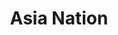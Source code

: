 ---
layout: place
title: "Asia Nation"
permalink: /new-york/rochester/asia-nation.html
stateAbbr: NY
stateName: New York
cityName: Rochester
seo:
  name: "Asia Nation"
  type: Restaurant
  links: https://pos.chowbus.com/online-ordering/store/15208
description: "Looking for sushi in Rochester, New York? Check out Asia Nation for a delightful Japanese dining experience. Enjoy a variety of sushi and other dishes in a w..."
place_id: ChIJO77WRQBT0YkRKxsnoMmxTOk
photos:
  - name: >-
      places/ChIJO77WRQBT0YkRKxsnoMmxTOk/photos/AeeoHcJJWIRCeeSFsLwLfq8wjFfF4DWB097ckp9uLLuDwEZ8etNekRT4LHQGxB8Jeb62VNhG5EB8vkuElhxdlnYrqC48wbhbyoITOoETIYhDJlzr5vBVbq8JfJe__BG8SdlTQSrinQer9Y8QExRb8FhD8o5nuCFi0Jikc1xuzFjLLJMNxv2AoEvZ-_Sna7BwiLuz_ebSrgcVFAm_Xr3wM1r4RU0KZKa46dBJa1CNNhMynRMGpmIAE9K_U7qljiFwEd7-gs710o39ZfNIJCwx9YcsvPYsx5V2bzza3DcwL1-45FfITQ
    widthPx: 3024
    heightPx: 4032
    authorAttributions:
      - displayName: Asia Nation
        uri: https://maps.google.com/maps/contrib/117988631736341434631
        photoUri: >-
          https://lh3.googleusercontent.com/a/ACg8ocKCAlu7PeXwxtnJqCWWzJ1L7Xct_V7J3M-5rFDmrxUUtwXrgA=s100-p-k-no-mo
    flagContentUri: >-
      https://www.google.com/local/imagery/report/?cb_client=maps_api_places.places_api&image_key=!1e10!2sAF1QipOB68N6j8XtPN8mvrg3Qqh9EelVL4Ps40lHRhmm&hl=en-US
    googleMapsUri: >-
      https://www.google.com/maps/place//data=!3m4!1e2!3m2!1sAF1QipOB68N6j8XtPN8mvrg3Qqh9EelVL4Ps40lHRhmm!2e10!4m2!3m1!1s0x89d1530045d6be3b:0xe94cb1c9a0271b2b
  - name: >-
      places/ChIJO77WRQBT0YkRKxsnoMmxTOk/photos/AeeoHcLqXSf3CB958LrEINdSGMCe_WGtKAWxmYneA-vuJsA5OvVZB3Nx8pgYqULMpiZ2YapR2UEmVodl0gQKmuKIbY-Hw4WCRnVeG184_D0NjHR0HTu4wEL1SW0CGRHtBAe3PdDLOM_q9go5aSH4eFUxZATUaN3yMcKLch8V18kl4Odx7GlS_b0-F31bBFOar4bKVxKMM2y7EPB4qHcv9UGgh8eBAF1qcSfo2yfJXYoYcqHxw7pP7Ph5kRThmTgOPlo_kqsVq6wmFJVqzXepnqSwLbMNDS_XuTymbQeslRRq5LXATg
    widthPx: 4032
    heightPx: 2268
    authorAttributions:
      - displayName: Asia Nation
        uri: https://maps.google.com/maps/contrib/117988631736341434631
        photoUri: >-
          https://lh3.googleusercontent.com/a/ACg8ocKCAlu7PeXwxtnJqCWWzJ1L7Xct_V7J3M-5rFDmrxUUtwXrgA=s100-p-k-no-mo
    flagContentUri: >-
      https://www.google.com/local/imagery/report/?cb_client=maps_api_places.places_api&image_key=!1e10!2sAF1QipPW00DA3fiud3O0q9LMdvrmjP9AhkrubOYn0f-Z&hl=en-US
    googleMapsUri: >-
      https://www.google.com/maps/place//data=!3m4!1e2!3m2!1sAF1QipPW00DA3fiud3O0q9LMdvrmjP9AhkrubOYn0f-Z!2e10!4m2!3m1!1s0x89d1530045d6be3b:0xe94cb1c9a0271b2b
  - name: >-
      places/ChIJO77WRQBT0YkRKxsnoMmxTOk/photos/AeeoHcK-vMCgg8edzA1EtEJgagAc2RT3p8HDC7WLjlsd_IG2aAUhw3iwAP9QKzrUoPqZjiZjEF_zjJAa9VK8bC9mX-2wq0uAS9imfYRvsIgtJeoTLKnqQlFiKBdXVh3VNBjA2LfjUMcrOzvkSAQ9bPUwJZC2aibswIfDjGgfMUKiOi-uEITpwp20to5Yp0BSqkg7Q6yRPfpGpqgiUcg-A6IjUw_9wBOF1Yqk5oN3I_BUSp3ZWfZgNUp4N9Q7AEBRYIvJXYP63rdojX7F2dhsU9YvLVeK1ZAUYNGfApOumISc0FDBEg
    widthPx: 1852
    heightPx: 3604
    authorAttributions:
      - displayName: Asia Nation
        uri: https://maps.google.com/maps/contrib/117988631736341434631
        photoUri: >-
          https://lh3.googleusercontent.com/a/ACg8ocKCAlu7PeXwxtnJqCWWzJ1L7Xct_V7J3M-5rFDmrxUUtwXrgA=s100-p-k-no-mo
    flagContentUri: >-
      https://www.google.com/local/imagery/report/?cb_client=maps_api_places.places_api&image_key=!1e10!2sAF1QipMOYVOeB0thYt28xG3NxqEyPvonK73V0fiTMEZ4&hl=en-US
    googleMapsUri: >-
      https://www.google.com/maps/place//data=!3m4!1e2!3m2!1sAF1QipMOYVOeB0thYt28xG3NxqEyPvonK73V0fiTMEZ4!2e10!4m2!3m1!1s0x89d1530045d6be3b:0xe94cb1c9a0271b2b
  - name: >-
      places/ChIJO77WRQBT0YkRKxsnoMmxTOk/photos/AeeoHcKWFDlWnu--EuDwbtZQJUPP6pJ4RWZ4JcwHri1G-WgTu4ErUxF8VRSXO2JEeoQBLQXlZ1g6a4icQOovnUboHffdhKPdAJmLzhtP_lPj_C7hDCHD-VgxNevl1_iQEreI8TSaS3TcBTLe3OL5J6O0HhdzUOExwbjiE09GHzLIDX4VQMFmGvsfZXnuBxtY64oNZfqw3wXFBspLfHHMEBsQdkCaiAQjaQjSdqO7KG-TZGUvotkKfL9Ui3Nt48WM_A8h1q6MQ6R_805HMc2jBfktLmgqZXuNiEIRZWflfkZps6co00_DYI9nkPrlNWnCS0GuHSv6vJLYRcQGZYm8PeWmFCa08Pmj6M5AoYOAeIak0u_fOOREGbLR_sRjf2LtA65HZWhNtr8pQkhBjYeL5gY3GHSWl21AYJDtAJoioUWo4UBiYukK
    widthPx: 3024
    heightPx: 4032
    authorAttributions:
      - displayName: Marc DiFrancesco
        uri: https://maps.google.com/maps/contrib/111887732770939107905
        photoUri: >-
          https://lh3.googleusercontent.com/a-/ALV-UjUt2yW5qboiCD5W-EVoTa6AqEXrXesTHMnQpDcTb2UbigzUzxKT=s100-p-k-no-mo
    flagContentUri: >-
      https://www.google.com/local/imagery/report/?cb_client=maps_api_places.places_api&image_key=!1e10!2sCIHM0ogKEICAgICrmP_HqwE&hl=en-US
    googleMapsUri: >-
      https://www.google.com/maps/place//data=!3m4!1e2!3m2!1sCIHM0ogKEICAgICrmP_HqwE!2e10!4m2!3m1!1s0x89d1530045d6be3b:0xe94cb1c9a0271b2b
  - name: >-
      places/ChIJO77WRQBT0YkRKxsnoMmxTOk/photos/AeeoHcK0fUXJnl67SyX7qBI0SxFuohdBVTPc-45Ow5c1uokMP_d0lxWCabFU8Q-nr8jqkDsEAMIy-qcSzWTHL8JyPWMMwfcESnhe2CY4wOdf4-uqQ6XSA7GOvH00gsyzNe3j8lla7SYjR9cHhxnhYZdC9xK-N79x8vxmzIeq2hguscVOuPL7jbb5osdQRWTWj6dSyZFLu_x0pYk21qljO46jN3VL2-PVdVHs_TSjlP18-BZvQkOSpwKr0IeoRDxH2WnINTArpwu-yyb4s_cMZ4EAqfwBuhLnOB8i91MYNZgK7vi33hM77V0RNcwjVD6-eCqqNtUrA5WQGKTgoBUfoOE_uelQyU3LAWIUb8k40jN87AFCDmEaYXiudlqmCx_00FBd4LLFAZFBeONFi97SZ-FiGi8gGLPWwX9fCGoZn5eUPuJXyw
    widthPx: 4000
    heightPx: 3000
    authorAttributions:
      - displayName: Lurrch Lurrch
        uri: https://maps.google.com/maps/contrib/103304187802908082042
        photoUri: >-
          https://lh3.googleusercontent.com/a/ACg8ocID-IpIwr8OVbBBb71rwXnqQd43ndTwtTK2zWQZR6GGEeKO5g=s100-p-k-no-mo
    flagContentUri: >-
      https://www.google.com/local/imagery/report/?cb_client=maps_api_places.places_api&image_key=!1e10!2sCIHM0ogKEICAgICb9oTvGw&hl=en-US
    googleMapsUri: >-
      https://www.google.com/maps/place//data=!3m4!1e2!3m2!1sCIHM0ogKEICAgICb9oTvGw!2e10!4m2!3m1!1s0x89d1530045d6be3b:0xe94cb1c9a0271b2b
  - name: >-
      places/ChIJO77WRQBT0YkRKxsnoMmxTOk/photos/AeeoHcL06fP0Yq9A6YxVlMTelrNc9-ATtavIXCFNhW7u3gB3CLRi4nwqe__omUkbLOAEiMmXGZo5uF05ZJzrAkrRBomURV5XzBKsZBEf_kSkYpd5VNMuOQEF6lFyZnzSUG8kxNNcCb6uj_bfmRfAnMajPEGLx9fCK5ZplWqg2RRejv13SDOaLDgmzQkmL1QOwFaP9WeqHFXUj3pSnvxNJufA7l39lnwnr-deO9DsWa4m610cdw8FvtkdzR9p2kIhfR3BVv7YLs_LWauiqgkpPNaFBCJG7BMRuRm05BkgLn_Z43baChmQ8PFN2u99KmwsnqlpgHM1ohXbGQO5NgeBlJB0KR2lVtwK-XpBWbZL6aJztgnkR_eEfvUHKFOiwzA-ec1jUNrTLC5yPDBhm5r5a00RAQAdhJJyKelhveH_xPmOTEaMld40
    widthPx: 3000
    heightPx: 4000
    authorAttributions:
      - displayName: Rick Tambe
        uri: https://maps.google.com/maps/contrib/116570835847602126699
        photoUri: >-
          https://lh3.googleusercontent.com/a/ACg8ocL59MnVXJeAlNdvoTrD0USUfEjASBgLIDCKKEYYsgk4ahOjrQ=s100-p-k-no-mo
    flagContentUri: >-
      https://www.google.com/local/imagery/report/?cb_client=maps_api_places.places_api&image_key=!1e10!2sCIHM0ogKEICAgIDT0rfg_gE&hl=en-US
    googleMapsUri: >-
      https://www.google.com/maps/place//data=!3m4!1e2!3m2!1sCIHM0ogKEICAgIDT0rfg_gE!2e10!4m2!3m1!1s0x89d1530045d6be3b:0xe94cb1c9a0271b2b
  - name: >-
      places/ChIJO77WRQBT0YkRKxsnoMmxTOk/photos/AeeoHcKgg65bdahk4K-ezu9DhjWhBnAwpeCUsE5TLg3q0OETAnSypjsoUXKqODTCQYKRqG6X3NnZWQgLQFdBnLbOohkPBul4W_tZxE1PPSUfDMEdD2sMs9-ig-42Zse_1EaBzUfp6OAs3lyu_a6IYBn2hFYOq5asSr2AV3XuwYLsdkyArlJ3PV-QaB6Zlef4j2DKZEE5P6veDizRJ8WicUXkB7ZVMM5szLk20dNh6GBqgWsg7vSDkiN6941dfF9x88xX55fWdLsv7oN2UTUdXsdJuTnHC3m5OO1hryNN7ZhMVepWkSxy5rkpGQWLYiS3fpndeyvzZjXl1wbyfR1dD4N4JJxTK60ZLmK9qMBJgh-fYkjSUUQRr82OkRITrKG1nTpViBv9Qj1wlm_CB6CyUsvYPppkTCK13M8aic0ZnNSCjU036gwu
    widthPx: 3024
    heightPx: 3024
    authorAttributions:
      - displayName: jennifer white
        uri: https://maps.google.com/maps/contrib/114541779439348075692
        photoUri: >-
          https://lh3.googleusercontent.com/a-/ALV-UjWc78oQ0AXpemZOT6jtwaQYdVJh9uy1UlsuInW6xM2agwuILY0=s100-p-k-no-mo
    flagContentUri: >-
      https://www.google.com/local/imagery/report/?cb_client=maps_api_places.places_api&image_key=!1e10!2sCIHM0ogKEICAgIC7mdjy-QE&hl=en-US
    googleMapsUri: >-
      https://www.google.com/maps/place//data=!3m4!1e2!3m2!1sCIHM0ogKEICAgIC7mdjy-QE!2e10!4m2!3m1!1s0x89d1530045d6be3b:0xe94cb1c9a0271b2b
  - name: >-
      places/ChIJO77WRQBT0YkRKxsnoMmxTOk/photos/AeeoHcISm7QW4wrBMfyPvelHS8fjsgYqsNvukqUyTVZ14Wyo4Fu9l6nD_Cs-yKW44pJnxiOO5pmpWVPeZ2Q2lr-9moBOxxLYtm61H_YsfWYsfCPxSRATFbh0CzrT4yW2BByzL3Koiq6rnTY7TaiYCynYadMlucynlo0rycD8l2jtFrlPsCYAab5euxBKuq0uMdZfvDucj5w6k_IHOzj0bB9odEP8vHIMyVprQIFLhiT2eCWBoOc7suznuJhcfrjtKkNnn0mvw_G84I3nV5KF0IGGU2dOfPNPUbHhVaJWqvBx-AzKnM8SOXU2U6xWnfMbFfG7Np1vk_3Hu3kwHqbOE24KVJNtmas1zY3K4Qg5oPCUPZJ2h9Dod3aHSoplso-EIC1sXOdszQ7Rbf60fR0QFVLSYFBvTd7bl7cVE1UOx7ddcxrdPg
    widthPx: 3024
    heightPx: 4032
    authorAttributions:
      - displayName: Tyler Tornstrom
        uri: https://maps.google.com/maps/contrib/102887266130285361130
        photoUri: >-
          https://lh3.googleusercontent.com/a/ACg8ocKtEjuQ9sChMd7uNLhRLdPvTpSlpZFToA6ExMCgizXeJJvRPw=s100-p-k-no-mo
    flagContentUri: >-
      https://www.google.com/local/imagery/report/?cb_client=maps_api_places.places_api&image_key=!1e10!2sCIHM0ogKEICAgICT0ey-MA&hl=en-US
    googleMapsUri: >-
      https://www.google.com/maps/place//data=!3m4!1e2!3m2!1sCIHM0ogKEICAgICT0ey-MA!2e10!4m2!3m1!1s0x89d1530045d6be3b:0xe94cb1c9a0271b2b
  - name: >-
      places/ChIJO77WRQBT0YkRKxsnoMmxTOk/photos/AeeoHcKw0ykUHBVPh6n-zhE8qCS3YXUQqZHFy8djZGRSdkQ-8G1snPZNlO3ltsuZg59Dj81RPrP0Iz4DRKN__OW6Y4f-OOsQtG0ua8DTEU8FA8uYzoIHRekKtRdqvN_vuHzz4A2UwSCTFUgJjgTxYmN2x-42plKo9u9kYvbQ4LxNIHUgk7TCMq3g0GgqljXj_4siUpyzX12FxBFYdCOyTYCliiwP1mwfm4S-CmGy4H6BcCdm2ikYnicmnOJetHytIMHPeWdjF1Aqg-cWHinZIi-lAz5SWDoQrxVxZ9_ajB6xmWqVY5d-F8jcR0ipC_8wrx3hLYEzXB42z2fulv6ZFw8eE7_ByhbPTEMz0Z-35NB4CEZmPnLpJ1Sk82gkc6nT5TanCVYgPr8UCyLrnQMYIftxO9zQQ55Zz6OGzZXiY6z88Qk
    widthPx: 4000
    heightPx: 3000
    authorAttributions:
      - displayName: Lurrch Lurrch
        uri: https://maps.google.com/maps/contrib/103304187802908082042
        photoUri: >-
          https://lh3.googleusercontent.com/a/ACg8ocID-IpIwr8OVbBBb71rwXnqQd43ndTwtTK2zWQZR6GGEeKO5g=s100-p-k-no-mo
    flagContentUri: >-
      https://www.google.com/local/imagery/report/?cb_client=maps_api_places.places_api&image_key=!1e10!2sCIHM0ogKEICAgICb9ujDZg&hl=en-US
    googleMapsUri: >-
      https://www.google.com/maps/place//data=!3m4!1e2!3m2!1sCIHM0ogKEICAgICb9ujDZg!2e10!4m2!3m1!1s0x89d1530045d6be3b:0xe94cb1c9a0271b2b
  - name: >-
      places/ChIJO77WRQBT0YkRKxsnoMmxTOk/photos/AeeoHcLmTnE4YnCFv3gWj-LD0dv9Vigb4oRio6X55dSU3HVfIMjMGCTRd1CWeSMCyRbL9fFYgw06RV5AH9yIVRlXYRYP2PwCqWOVU369HvWddinCgMWovTRXEygNXp1GOUaY2JqEIj6Z0giaU7Rneu4zGge1C4NG8xpgEwQ963FBx2lKItHFy_edYFfoMWyxRfrw56G84Eac0nPV0YsVHHHntVF0oziehKKTgQJlSMRMRKKzKUfGBJiEXpE4Huz255mEVhGh0178rERjvu1qtAs_em5JfQjN94v_1Q-Pj7e1LxZ8y54V9XJawXfyfk7esWwrePVb4YSytB_WY738sebGKa6RtDUymMJtLPNCd9dGSN3RIl_8_LRZLGp7a8cO82hy7XLVRn-DjOSxBm_mxqOJhdKht3EtN4_YihsCU1DXBzWesqM
    widthPx: 3024
    heightPx: 3024
    authorAttributions:
      - displayName: jennifer white
        uri: https://maps.google.com/maps/contrib/114541779439348075692
        photoUri: >-
          https://lh3.googleusercontent.com/a-/ALV-UjWc78oQ0AXpemZOT6jtwaQYdVJh9uy1UlsuInW6xM2agwuILY0=s100-p-k-no-mo
    flagContentUri: >-
      https://www.google.com/local/imagery/report/?cb_client=maps_api_places.places_api&image_key=!1e10!2sCIHM0ogKEICAgIC7mdjyuQE&hl=en-US
    googleMapsUri: >-
      https://www.google.com/maps/place//data=!3m4!1e2!3m2!1sCIHM0ogKEICAgIC7mdjyuQE!2e10!4m2!3m1!1s0x89d1530045d6be3b:0xe94cb1c9a0271b2b
address: 3240 Chili Ave B3, Rochester, NY 14624, USA
street: 3240 Chili Ave B3
city: Rochester
state: NY
zip: '14624'
country: USA
neighborhood: null
latitude: '43.105648'
longitude: '-77.752545'
accessibility_options:
  wheelchairAccessibleParking: true
  wheelchairAccessibleEntrance: true
  wheelchairAccessibleSeating: true
business_status: OPERATIONAL
name: Asia Nation
google_maps_links:
  directionsUri: >-
    https://www.google.com/maps/dir//''/data=!4m7!4m6!1m1!4e2!1m2!1m1!1s0x89d1530045d6be3b:0xe94cb1c9a0271b2b!3e0
  placeUri: https://maps.google.com/?cid=16811006988600679211
  writeAReviewUri: >-
    https://www.google.com/maps/place//data=!4m3!3m2!1s0x89d1530045d6be3b:0xe94cb1c9a0271b2b!12e1
  reviewsUri: >-
    https://www.google.com/maps/place//data=!4m4!3m3!1s0x89d1530045d6be3b:0xe94cb1c9a0271b2b!9m1!1b1
  photosUri: >-
    https://www.google.com/maps/place//data=!4m3!3m2!1s0x89d1530045d6be3b:0xe94cb1c9a0271b2b!10e5
primary_type: Asian Restaurant
opening_hours:
  regular: null
  current: null
secondary_opening_hours:
  regular:
    weekdayDescriptions: null
    type: null
  current:
    weekdayDescriptions: null
    type: null
phone: (585) 571-4271
price_level: PRICE_LEVEL_MODERATE
price_range: $10 &ndash; $20
rating: '4.6'
rating_count: 117
website: https://pos.chowbus.com/online-ordering/store/15208
reviews:
  - name: >-
      places/ChIJO77WRQBT0YkRKxsnoMmxTOk/reviews/ChdDSUhNMG9nS0VJQ0FnSUNUMGZTb2hBRRAB
    relativePublishTimeDescription: 11 months ago
    rating: 5
    text:
      text: >-
        I have eaten this type of food up and down the west coast, and across
        the country. I have tried numerous restaurants here in Rochester.  This
        place has the best pork fried rice I have ever eaten. So good, I ordered
        it 2 days straight. Price is reasonable,  portions are large enough to
        have leftovers. Even my wife, who has food concerns, ordered what she
        could eat and raved about it. Highly suggest. Delicious. We will def be
        back and have a nice date dinner here!
      languageCode: en
    originalText:
      text: >-
        I have eaten this type of food up and down the west coast, and across
        the country. I have tried numerous restaurants here in Rochester.  This
        place has the best pork fried rice I have ever eaten. So good, I ordered
        it 2 days straight. Price is reasonable,  portions are large enough to
        have leftovers. Even my wife, who has food concerns, ordered what she
        could eat and raved about it. Highly suggest. Delicious. We will def be
        back and have a nice date dinner here!
      languageCode: en
    authorAttribution:
      displayName: Rick Tambe
      uri: https://www.google.com/maps/contrib/116570835847602126699/reviews
      photoUri: >-
        https://lh3.googleusercontent.com/a/ACg8ocL59MnVXJeAlNdvoTrD0USUfEjASBgLIDCKKEYYsgk4ahOjrQ=s128-c0x00000000-cc-rp-mo
    publishTime: '2024-05-15T23:15:26.011011Z'
    flagContentUri: >-
      https://www.google.com/local/review/rap/report?postId=ChdDSUhNMG9nS0VJQ0FnSUNUMGZTb2hBRRAB&d=17924085&t=1
    googleMapsUri: >-
      https://www.google.com/maps/reviews/data=!4m6!14m5!1m4!2m3!1sChdDSUhNMG9nS0VJQ0FnSUNUMGZTb2hBRRAB!2m1!1s0x89d1530045d6be3b:0xe94cb1c9a0271b2b
  - name: >-
      places/ChIJO77WRQBT0YkRKxsnoMmxTOk/reviews/ChdDSUhNMG9nS0VJQ0FnSUNybVBfSGl3RRAB
    relativePublishTimeDescription: 9 months ago
    rating: 5
    text:
      text: >-
        I would prefer to say it was terrible so no one would come and we would
        have the whole place to ourselves but…

        It was a hit… everything we had was great:

        Lettuce wrap appetizer, Beef Udon noodle dish and

        Orange chicken with pineapple and potato (sounds weird but it works).

        Large portions and we needed “to go” boxes… tried hard but couldn’t
        finish it.

        Will definitely be back!
      languageCode: en
    originalText:
      text: >-
        I would prefer to say it was terrible so no one would come and we would
        have the whole place to ourselves but…

        It was a hit… everything we had was great:

        Lettuce wrap appetizer, Beef Udon noodle dish and

        Orange chicken with pineapple and potato (sounds weird but it works).

        Large portions and we needed “to go” boxes… tried hard but couldn’t
        finish it.

        Will definitely be back!
      languageCode: en
    authorAttribution:
      displayName: Marc DiFrancesco
      uri: https://www.google.com/maps/contrib/111887732770939107905/reviews
      photoUri: >-
        https://lh3.googleusercontent.com/a-/ALV-UjUt2yW5qboiCD5W-EVoTa6AqEXrXesTHMnQpDcTb2UbigzUzxKT=s128-c0x00000000-cc-rp-mo
    publishTime: '2024-07-03T21:44:55.535205Z'
    flagContentUri: >-
      https://www.google.com/local/review/rap/report?postId=ChdDSUhNMG9nS0VJQ0FnSUNybVBfSGl3RRAB&d=17924085&t=1
    googleMapsUri: >-
      https://www.google.com/maps/reviews/data=!4m6!14m5!1m4!2m3!1sChdDSUhNMG9nS0VJQ0FnSUNybVBfSGl3RRAB!2m1!1s0x89d1530045d6be3b:0xe94cb1c9a0271b2b
  - name: >-
      places/ChIJO77WRQBT0YkRKxsnoMmxTOk/reviews/ChdDSUhNMG9nS0VJQ0FnSURybDUzcHdBRRAB
    relativePublishTimeDescription: 8 months ago
    rating: 5
    text:
      text: >-
        Stopped in tonight after seeing a movie. Decided to try it after hearing
        a lot of good things, and man the reviews couldn't be more right.
        Everything about our experience was amazing.  We were met by Anna, who
        seated us and also waited on us. She was so very friendly and attentive
        to all of our needs. The food was just absolutely delicious, we has
        their miso soup,  seaweed salad,  pork ramen bowl, and a few house
        special rolls. The portion sizes were much larger than expected.
        Everything was very fresh, and the presentation was just beautiful. 
        During our meal we had the chance to chat with a few other of the staff,
        everyone was super friendly and genuinely happy to be working there.

        We are so glad to have a place like this closer to home. We will
        definitely be back for more. They are already one of our favorite spots,
        try them out and see for yourself!
      languageCode: en
    originalText:
      text: >-
        Stopped in tonight after seeing a movie. Decided to try it after hearing
        a lot of good things, and man the reviews couldn't be more right.
        Everything about our experience was amazing.  We were met by Anna, who
        seated us and also waited on us. She was so very friendly and attentive
        to all of our needs. The food was just absolutely delicious, we has
        their miso soup,  seaweed salad,  pork ramen bowl, and a few house
        special rolls. The portion sizes were much larger than expected.
        Everything was very fresh, and the presentation was just beautiful. 
        During our meal we had the chance to chat with a few other of the staff,
        everyone was super friendly and genuinely happy to be working there.

        We are so glad to have a place like this closer to home. We will
        definitely be back for more. They are already one of our favorite spots,
        try them out and see for yourself!
      languageCode: en
    authorAttribution:
      displayName: B. O'Dell
      uri: https://www.google.com/maps/contrib/113252077326402119546/reviews
      photoUri: >-
        https://lh3.googleusercontent.com/a-/ALV-UjWJAn-7Z-4a8hQWluEZhsKNgpAvlFqm7CXgJibNdtYrwtnW5QWxJA=s128-c0x00000000-cc-rp-mo-ba4
    publishTime: '2024-07-21T01:04:42.968087Z'
    flagContentUri: >-
      https://www.google.com/local/review/rap/report?postId=ChdDSUhNMG9nS0VJQ0FnSURybDUzcHdBRRAB&d=17924085&t=1
    googleMapsUri: >-
      https://www.google.com/maps/reviews/data=!4m6!14m5!1m4!2m3!1sChdDSUhNMG9nS0VJQ0FnSURybDUzcHdBRRAB!2m1!1s0x89d1530045d6be3b:0xe94cb1c9a0271b2b
  - name: >-
      places/ChIJO77WRQBT0YkRKxsnoMmxTOk/reviews/ChZDSUhNMG9nS0VJQ0FnSURQX1ozYmRnEAE
    relativePublishTimeDescription: 4 months ago
    rating: 3
    text:
      text: >-
        My husband liked his meal of beef Friday rice. I got stir fry chicken
        udon. I really don’t like to eat rubbery chicken skin. I don’t know if
        that is what this meal is supposed to be, but I like to eat chicken, not
        skin. That is all skin in the pic.
      languageCode: en
    originalText:
      text: >-
        My husband liked his meal of beef Friday rice. I got stir fry chicken
        udon. I really don’t like to eat rubbery chicken skin. I don’t know if
        that is what this meal is supposed to be, but I like to eat chicken, not
        skin. That is all skin in the pic.
      languageCode: en
    authorAttribution:
      displayName: jackie dods
      uri: https://www.google.com/maps/contrib/100510587080504892970/reviews
      photoUri: >-
        https://lh3.googleusercontent.com/a/ACg8ocKvGHgxvAE6BtyKeHspXDwiKAJFT7__wQyG7TCa_IywG7bArda2=s128-c0x00000000-cc-rp-mo-ba3
    publishTime: '2024-12-05T03:34:04.577578Z'
    flagContentUri: >-
      https://www.google.com/local/review/rap/report?postId=ChZDSUhNMG9nS0VJQ0FnSURQX1ozYmRnEAE&d=17924085&t=1
    googleMapsUri: >-
      https://www.google.com/maps/reviews/data=!4m6!14m5!1m4!2m3!1sChZDSUhNMG9nS0VJQ0FnSURQX1ozYmRnEAE!2m1!1s0x89d1530045d6be3b:0xe94cb1c9a0271b2b
  - name: >-
      places/ChIJO77WRQBT0YkRKxsnoMmxTOk/reviews/ChZDSUhNMG9nS0VJQ0FnSURUbnYzVkVnEAE
    relativePublishTimeDescription: 10 months ago
    rating: 5
    text:
      text: >-
        Placed an order over the phone, the woman that answered the phone was
        beyond nice and helpful with my questions. I ordered sesame chicken,
        general tso, and mixed vegetables with beef, all with fried rice. The
        fried rice is AMAZING. All of the food was fresh and hot and the flavor
        was better than any Asian style food I’ve ever had. Portion sizes were
        great and I will definitely be ordering from here again soon
      languageCode: en
    originalText:
      text: >-
        Placed an order over the phone, the woman that answered the phone was
        beyond nice and helpful with my questions. I ordered sesame chicken,
        general tso, and mixed vegetables with beef, all with fried rice. The
        fried rice is AMAZING. All of the food was fresh and hot and the flavor
        was better than any Asian style food I’ve ever had. Portion sizes were
        great and I will definitely be ordering from here again soon
      languageCode: en
    authorAttribution:
      displayName: Kaitlynn Frisby
      uri: https://www.google.com/maps/contrib/109298411987422919142/reviews
      photoUri: >-
        https://lh3.googleusercontent.com/a-/ALV-UjXIF92tkfbsrmkxkSYijmYWvjPNVhGNs0xwGRxZph0uw4K49s7o=s128-c0x00000000-cc-rp-mo
    publishTime: '2024-05-24T23:42:14.559271Z'
    flagContentUri: >-
      https://www.google.com/local/review/rap/report?postId=ChZDSUhNMG9nS0VJQ0FnSURUbnYzVkVnEAE&d=17924085&t=1
    googleMapsUri: >-
      https://www.google.com/maps/reviews/data=!4m6!14m5!1m4!2m3!1sChZDSUhNMG9nS0VJQ0FnSURUbnYzVkVnEAE!2m1!1s0x89d1530045d6be3b:0xe94cb1c9a0271b2b
parking_options:
  freeParkingLot: true
  freeStreetParking: true
  valetParking: false
payment_options:
  acceptsCreditCards: true
  acceptsCashOnly: false
allow_dogs: null
curbside_pickup: null
delivery: true
dine_in: true
good_for_children: true
good_for_groups: true
good_for_sports: false
live_music: false
menu_for_children: null
outdoor_seating: null
reservable: null
restroom: true
serves_beer: true
serves_breakfast: null
serves_brunch: null
serves_cocktails: null
serves_coffee: null
serves_dinner: true
serves_dessert: true
serves_lunch: true
serves_vegetarian_food: true
serves_wine: true
takeout: true
summary: null

---
